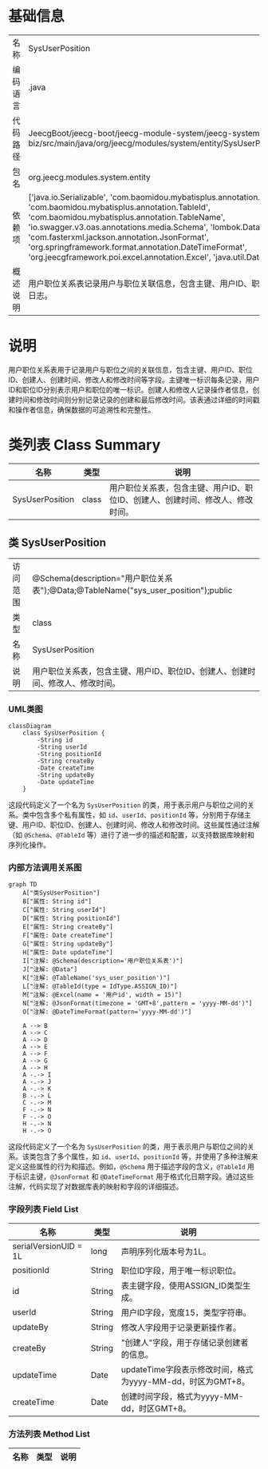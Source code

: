 # 基础信息

|      |      |
|------|------|
| 名称 | SysUserPosition |
| 编码语言 | .java |
| 代码路径 | JeecgBoot/jeecg-boot/jeecg-module-system/jeecg-system-biz/src/main/java/org/jeecg/modules/system/entity/SysUserPosition.java |
| 包名 | org.jeecg.modules.system.entity |
| 依赖项 | ['java.io.Serializable', 'com.baomidou.mybatisplus.annotation.IdType', 'com.baomidou.mybatisplus.annotation.TableId', 'com.baomidou.mybatisplus.annotation.TableName', 'io.swagger.v3.oas.annotations.media.Schema', 'lombok.Data', 'com.fasterxml.jackson.annotation.JsonFormat', 'org.springframework.format.annotation.DateTimeFormat', 'org.jeecgframework.poi.excel.annotation.Excel', 'java.util.Date'] |
| 概述说明 | 用户职位关系表记录用户与职位关联信息，包含主键、用户ID、职位ID及操作日志。 |

# 说明

用户职位关系表用于记录用户与职位之间的关联信息，包含主键、用户ID、职位ID、创建人、创建时间、修改人和修改时间等字段。主键唯一标识每条记录，用户ID和职位ID分别表示用户和职位的唯一标识。创建人和修改人记录操作者信息，创建时间和修改时间则分别记录记录的创建和最后修改时间。该表通过详细的时间戳和操作者信息，确保数据的可追溯性和完整性。

# 类列表 Class Summary

| 名称   | 类型  | 说明 |
|-------|------|-------------|
| SysUserPosition | class | 用户职位关系表，包含主键、用户ID、职位ID、创建人、创建时间、修改人、修改时间。 |



## 类 SysUserPosition

|      |      |
|------|------|
| 访问范围 | @Schema(description="用户职位关系表");@Data;@TableName("sys_user_position");public |
| 类型 | class |
| 名称 | SysUserPosition |
| 说明 | 用户职位关系表，包含主键、用户ID、职位ID、创建人、创建时间、修改人、修改时间。 |


### UML类图

```mermaid
classDiagram
    class SysUserPosition {
        -String id
        -String userId
        -String positionId
        -String createBy
        -Date createTime
        -String updateBy
        -Date updateTime
    }
```

这段代码定义了一个名为 `SysUserPosition` 的类，用于表示用户与职位之间的关系。类中包含多个私有属性，如 `id`、`userId`、`positionId` 等，分别用于存储主键、用户ID、职位ID、创建人、创建时间、修改人和修改时间。这些属性通过注解（如 `@Schema`、`@TableId` 等）进行了进一步的描述和配置，以支持数据库映射和序列化操作。


### 内部方法调用关系图

```mermaid
graph TD
    A["类SysUserPosition"]
    B["属性: String id"]
    C["属性: String userId"]
    D["属性: String positionId"]
    E["属性: String createBy"]
    F["属性: Date createTime"]
    G["属性: String updateBy"]
    H["属性: Date updateTime"]
    I["注解: @Schema(description='用户职位关系表')"]
    J["注解: @Data"]
    K["注解: @TableName('sys_user_position')"]
    L["注解: @TableId(type = IdType.ASSIGN_ID)"]
    M["注解: @Excel(name = '用户id', width = 15)"]
    N["注解: @JsonFormat(timezone = 'GMT+8',pattern = 'yyyy-MM-dd')"]
    O["注解: @DateTimeFormat(pattern='yyyy-MM-dd')"]

    A --> B
    A --> C
    A --> D
    A --> E
    A --> F
    A --> G
    A --> H
    A -.-> I
    A -.-> J
    A -.-> K
    B -.-> L
    C -.-> M
    F -.-> N
    F -.-> O
    H -.-> N
    H -.-> O
```

这段代码定义了一个名为 `SysUserPosition` 的类，用于表示用户与职位之间的关系。该类包含了多个属性，如 `id`、`userId`、`positionId` 等，并使用了多种注解来定义这些属性的行为和描述。例如，`@Schema` 用于描述字段的含义，`@TableId` 用于标识主键，`@JsonFormat` 和 `@DateTimeFormat` 用于格式化日期字段。通过这些注解，代码实现了对数据库表的映射和字段的详细描述。

### 字段列表 Field List

| 名称  | 类型  | 说明 |
|-------|-------|------|
| serialVersionUID = 1L | long | 声明序列化版本号为1L。 |
| positionId | String | 职位ID字段，用于唯一标识职位。 |
| id | String | 表主键字段，使用ASSIGN_ID类型生成。 |
| userId | String | 用户ID字段，宽度15，类型字符串。 |
| updateBy | String | 修改人字段用于记录更新操作者。 |
| createBy | String | "创建人"字段，用于存储记录创建者的信息。 |
| updateTime | Date | updateTime字段表示修改时间，格式为yyyy-MM-dd，时区为GMT+8。 |
| createTime | Date | 创建时间字段，格式为yyyy-MM-dd，时区GMT+8。 |

### 方法列表 Method List

| 名称  | 类型  | 说明 |
|-------|-------|------|




